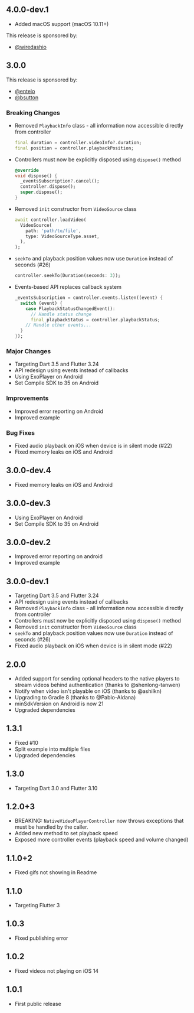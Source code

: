 ## 4.0.0-dev.1

- Added macOS support (macOS 10.11+)

This release is sponsored by:

- [@wiredashio](https://github.com/wiredashio)

## 3.0.0

This release is sponsored by:

- [@enteio](https://github.com/enteio)
- [@bsutton](https://github.com/bsutton)

### Breaking Changes

- Removed `PlaybackInfo` class - all information now accessible directly from controller
  ```dart
  final duration = controller.videoInfo?.duration;
  final position = controller.playbackPosition;
  ```

- Controllers must now be explicitly disposed using `dispose()` method
  ```dart
  @override
  void dispose() {
    _eventsSubscription?.cancel();
    controller.dispose();
    super.dispose();
  }
  ```

- Removed `init` constructor from `VideoSource` class
  ```dart
  await controller.loadVideo(
    VideoSource(
      path: 'path/to/file',
      type: VideoSourceType.asset,
    ),
  );
  ```

- `seekTo` and playback position values now use `Duration` instead of seconds (#26)
  ```dart
  controller.seekTo(Duration(seconds: 3));
  ```

- Events-based API replaces callback system
  ```dart
  _eventsSubscription = controller.events.listen((event) {
    switch (event) {
      case PlaybackStatusChangedEvent():
        // Handle status change
        final playbackStatus = controller.playbackStatus;
      // Handle other events...
    }
  });
  ```

### Major Changes

- Targeting Dart 3.5 and Flutter 3.24
- API redesign using events instead of callbacks
- Using ExoPlayer on Android
- Set Compile SDK to 35 on Android

### Improvements

- Improved error reporting on Android
- Improved example

### Bug Fixes

- Fixed audio playback on iOS when device is in silent mode (#22)
- Fixed memory leaks on iOS and Android

## 3.0.0-dev.4

- Fixed memory leaks on iOS and Android

## 3.0.0-dev.3

- Using ExoPlayer on Android
- Set Compile SDK to 35 on Android

## 3.0.0-dev.2

- Improved error reporting on android
- Improved example

## 3.0.0-dev.1

- Targeting Dart 3.5 and Flutter 3.24
- API redesign using events instead of callbacks
- Removed `PlaybackInfo` class - all information now accessible directly from controller
- Controllers must now be explicitly disposed using `dispose()` method
- Removed `init` constructor from `VideoSource` class
- `seekTo` and playback position values now use `Duration` instead of seconds (#26)
- Fixed audio playback on iOS when device is in silent mode (#22)

## 2.0.0

- Added support for sending optional headers to the native players to stream videos behind authentication (thanks to
  @shenlong-tanwen)
- Notify when video isn't playable on iOS (thanks to @ashilkn)
- Upgrading to Gradle 8 (thanks to @Pablo-Aldana)
- minSdkVersion on Android is now 21
- Upgraded dependencies

## 1.3.1

- Fixed #10
- Split example into multiple files
- Upgraded dependencies

## 1.3.0

- Targeting Dart 3.0 and Flutter 3.10

## 1.2.0+3

- BREAKING: `NativeVideoPlayerController` now throws exceptions that must be handled by the caller.
- Added new method to set playback speed
- Exposed more controller events (playback speed and volume changed)

## 1.1.0+2

- Fixed gifs not showing in Readme

## 1.1.0

- Targeting Flutter 3

## 1.0.3

- Fixed publishing error

## 1.0.2

- Fixed videos not playing on iOS 14

## 1.0.1

- First public release
